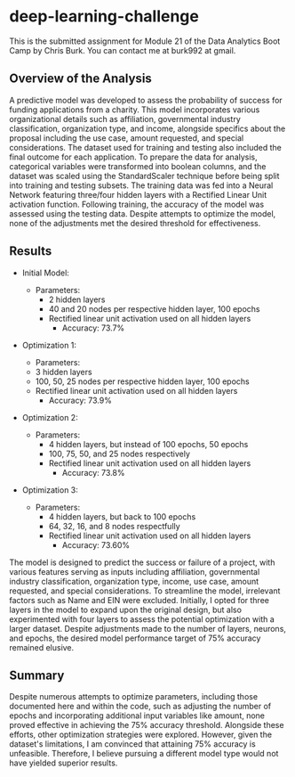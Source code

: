 # deep-learning-challenge

This is the submitted assignment for Module 21 of the Data Analytics Boot Camp by Chris Burk. You can contact me at burk992 at gmail.

## Overview of the Analysis

A predictive model was developed to assess the probability of success for funding applications from a charity. This model incorporates various organizational details such as affiliation, governmental industry classification, organization type, and income, alongside specifics about the proposal including the use case, amount requested, and special considerations. The dataset used for training and testing also included the final outcome for each application. To prepare the data for analysis, categorical variables were transformed into boolean columns, and the dataset was scaled using the StandardScaler technique before being split into training and testing subsets. The training data was fed into a Neural Network featuring three/four hidden layers with a Rectified Linear Unit activation function. Following training, the accuracy of the model was assessed using the testing data. Despite attempts to optimize the model, none of the adjustments met the desired threshold for effectiveness.          

## Results

* Initial Model:
  * Parameters:
    * 2 hidden layers
	* 40 and 20 nodes per respective hidden layer, 100 epochs
	* Rectified linear unit activation used on all hidden layers
  		* Accuracy: 73.7%

* Optimization 1:
  * Parameters:
   * 3 hidden layers
	* 100, 50, 25 nodes per respective hidden layer, 100 epochs
	* Rectified linear unit activation used on all hidden layers
  		* Accuracy: 73.9%

* Optimization 2:
  * Parameters:
    * 4 hidden layers, but instead of 100 epochs, 50 epochs
	* 100, 75, 50, and 25 nodes respectively
	* Rectified linear unit activation used on all hidden layers
  		* Accuracy: 73.8%

* Optimization 3:
  * Parameters:
    * 4 hidden layers, but back to 100 epochs
	* 64, 32, 16, and 8 nodes respectfully
	* Rectified linear unit activation used on all hidden layers
  		* Accuracy: 73.60%

The model is designed to predict the success or failure of a project, with various features serving as inputs including affiliation, governmental industry classification, organization type, income, use case, amount requested, and special considerations. To streamline the model, irrelevant factors such as Name and EIN were excluded. Initially, I opted for three layers in the model to expand upon the original design, but also experimented with four layers to assess the potential optimization with a larger dataset. Despite adjustments made to the number of layers, neurons, and epochs, the desired model performance target of 75% accuracy remained elusive.


## Summary

Despite numerous attempts to optimize parameters, including those documented here and within the code, such as adjusting the number of epochs and incorporating additional input variables like amount, none proved effective in achieving the 75% accuracy threshold. Alongside these efforts, other optimization strategies were explored. However, given the dataset's limitations, I am convinced that attaining 75% accuracy is unfeasible. Therefore, I believe pursuing a different model type would not have yielded superior results.
